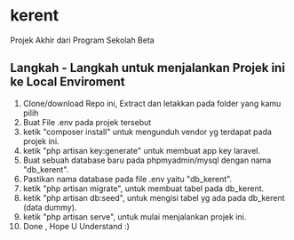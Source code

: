 # kerent
 Projek Akhir dari Program Sekolah Beta
 
 ## Langkah - Langkah untuk menjalankan Projek ini ke Local Enviroment
 1. Clone/download Repo ini, Extract dan letakkan pada folder yang kamu pilih
 2. Buat File .env pada projek tersebut
 3. ketik "composer install" untuk mengunduh vendor yg terdapat pada projek ini.
 4. ketik "php artisan key:generate" untuk membuat app key laravel.
 5. Buat sebuah database baru pada phpmyadmin/mysql dengan nama "db_kerent".
 6. Pastikan nama database pada file .env yaitu "db_kerent".
 7. ketik "php artisan migrate", untuk membuat tabel pada db_kerent.
 8. ketik "php artisan db:seed", untuk mengisi tabel yg ada pada db_kerent (data dummy).
 9. ketik "php artisan serve", untuk mulai menjalankan projek ini.
 10. Done , Hope U Understand :)
